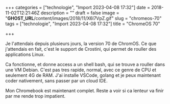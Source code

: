 +++
categories = ["technologie", "Import 2023-04-08 17:32"]
date = 2018-11-02T12:21:46Z
description = ""
draft = false
image = "__GHOST_URL__/content/images/2018/11/X6l7VpZ.gif"
slug = "chromeos-70"
tags = ["technologie", "Import 2023-04-08 17:32"]
title = "ChromeOS 70"

+++


Je l'attendais depuis plusieurs jours, la version 70 de ChromOS. Ce que j'attendais en fait, c'est le support de Crostini, qui permet de rouller des applications Linux.

Ca fonctionne, et donne access a un shell bash, qui se trouve a rouller dans une VM Debian. C'est pas tres rapide, normal, avec ce genre de CPU et seulement 4G de RAM. J'ai installe VSCode, golang et je peux maintenant coder nativement, sans passer par un cloud IDE.

Mon Chromebook est maintenant complet. Reste a voir si ca lenteur va finir par me rende trop impatient.

